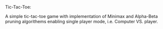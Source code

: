 Tic-Tac-Toe:

A simple tic-tac-toe game with implementation of Minimax and Alpha-Beta pruning algorithems enabling single player mode, i.e. Computer VS. player.

